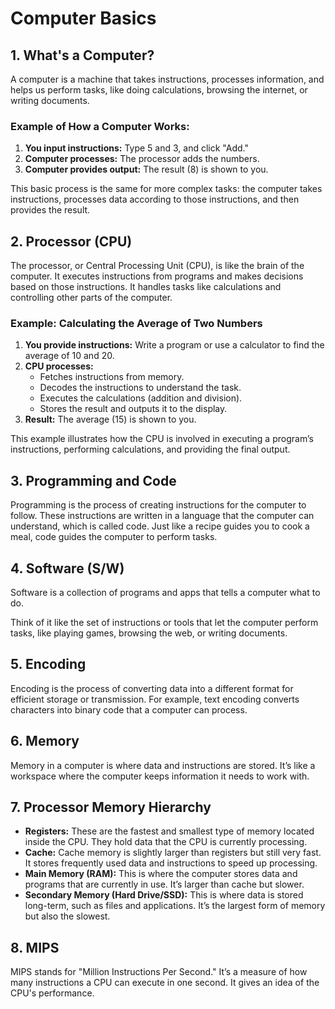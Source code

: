 # Computer Basics

## 1. What's a Computer?
A computer is a machine that takes instructions, processes information, and helps us perform tasks, like doing calculations, browsing the internet, or writing documents.

### Example of How a Computer Works:
1. **You input instructions:** Type 5 and 3, and click "Add."
2. **Computer processes:** The processor adds the numbers.
3. **Computer provides output:** The result (8) is shown to you.

This basic process is the same for more complex tasks: the computer takes instructions, processes data according to those instructions, and then provides the result.

## 2. Processor (CPU)
The processor, or Central Processing Unit (CPU), is like the brain of the computer. It executes instructions from programs and makes decisions based on those instructions. It handles tasks like calculations and controlling other parts of the computer.

### Example: Calculating the Average of Two Numbers
1. **You provide instructions:** Write a program or use a calculator to find the average of 10 and 20.
2. **CPU processes:**
   - Fetches instructions from memory.
   - Decodes the instructions to understand the task.
   - Executes the calculations (addition and division).
   - Stores the result and outputs it to the display.
3. **Result:** The average (15) is shown to you.

This example illustrates how the CPU is involved in executing a program’s instructions, performing calculations, and providing the final output.

## 3. Programming and Code
Programming is the process of creating instructions for the computer to follow. These instructions are written in a language that the computer can understand, which is called code. Just like a recipe guides you to cook a meal, code guides the computer to perform tasks.

## 4. Software (S/W)
Software is a collection of programs and apps that tells a computer what to do.

Think of it like the set of instructions or tools that let the computer perform tasks, like playing games, browsing the web, or writing documents.

## 5. Encoding
Encoding is the process of converting data into a different format for efficient storage or transmission. For example, text encoding converts characters into binary code that a computer can process.

## 6. Memory
Memory in a computer is where data and instructions are stored. It’s like a workspace where the computer keeps information it needs to work with.

## 7. Processor Memory Hierarchy
- **Registers:** These are the fastest and smallest type of memory located inside the CPU. They hold data that the CPU is currently processing.
- **Cache:** Cache memory is slightly larger than registers but still very fast. It stores frequently used data and instructions to speed up processing.
- **Main Memory (RAM):** This is where the computer stores data and programs that are currently in use. It’s larger than cache but slower.
- **Secondary Memory (Hard Drive/SSD):** This is where data is stored long-term, such as files and applications. It’s the largest form of memory but also the slowest.

## 8. MIPS
MIPS stands for "Million Instructions Per Second." It’s a measure of how many instructions a CPU can execute in one second. It gives an idea of the CPU's performance.
